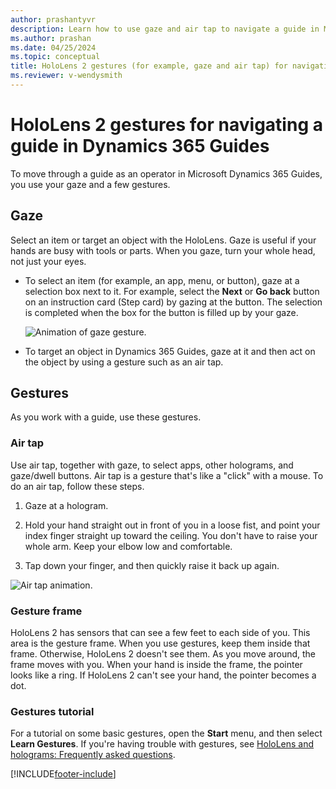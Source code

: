 ```yaml
---
author: prashantyvr
description: Learn how to use gaze and air tap to navigate a guide in Microsoft Dynamics 365 Guides.
ms.author: prashan
ms.date: 04/25/2024
ms.topic: conceptual
title: HoloLens 2 gestures (for example, gaze and air tap) for navigating a guide in Dynamics 365 Guides
ms.reviewer: v-wendysmith
---
```


# HoloLens 2 gestures for navigating a guide in Dynamics 365 Guides

To move through a guide as an operator in Microsoft Dynamics 365 Guides, you use your gaze and a few gestures.

## Gaze

Select an item or target an object with the HoloLens. Gaze is useful if your hands are busy with tools or parts. When you gaze, turn your whole head, not just your eyes.

- To select an item (for example, an app, menu, or button), gaze at a selection box next to it. For example, select the **Next** or **Go back** button on an instruction card (Step card) by gazing at the button. The selection is completed when the box for the button is filled up by your gaze.

  ![Animation of gaze gesture.](media/gaze-fill-2.gif "Animation of gaze gesture")

- To target an object in Dynamics 365 Guides, gaze at it and then act on the object by using a gesture such as an air tap.

## Gestures

As you work with a guide, use these gestures.

### Air tap

Use air tap, together with gaze, to select apps, other holograms, and gaze/dwell buttons. Air tap is a gesture that's like a "click" with a mouse. To do an air tap, follow these steps.

1. Gaze at a hologram.

1. Hold your hand straight out in front of you in a loose fist, and point your index finger straight up toward the ceiling. You don't have to raise your whole arm. Keep your elbow low and comfortable.

1. Tap down your finger, and then quickly raise it back up again.

![Air tap animation.](media/air-tap-animation.gif "Air tap animation")

### Gesture frame

HoloLens 2 has sensors that can see a few feet to each side of you. This area is the gesture frame. When you use gestures, keep them inside that frame. Otherwise, HoloLens 2 doesn't see them. As you move around, the frame moves with you. When your hand is inside the frame, the pointer looks like a ring. If HoloLens 2 can't see your hand, the pointer becomes a dot.

### Gestures tutorial

For a tutorial on some basic gestures, open the **Start** menu, and then select **Learn Gestures**. If you're having trouble with gestures, see [HoloLens and holograms: Frequently asked questions](/hololens/hololens-faq).


[!INCLUDE[footer-include](../includes/footer-banner.md)]